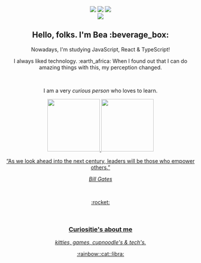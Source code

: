 <div align="center">
  <a href="https://instagram.com/beatriziie" target="_blank"><img src="https://img.shields.io/badge/-Instagram-%23E4405F?style=for-the-badge&logo=instagram&logoColor=white" target="_blank"></a>
 	<a href="https://www.twitch.tv/bbeatrxz" target="_blank"><img src="https://img.shields.io/badge/Twitch-9146FF?style=for-the-badge&logo=twitch&logoColor=white" target="_blank"></a>
  <a href="https://www.linkedin.com/in/beatriz-dobruski-0b43b6191/" target="_blank"><img src="https://img.shields.io/badge/-LinkedIn-%230077B5?style=for-the-badge&logo=linkedin&logoColor=white" target="_blank"></a> 
</div>

<div align="center">
  <img src="https://i.imgur.com/DzGtHU8.gif">
  
</div>

<div align="center">
  <h2>Hello, folks. I'm Bea :beverage_box:</h2>
  <p>Nowadays, I'm studying JavaScript, React & TypeScript!</p>
  <p>I always liked technology.	:earth_africa: When I found out that I can do amazing things with this, my perception changed.</p>
  
  

  
</div>

<br>

 <p align="center">I am a very <i>curious person</i> who loves to learn.</p>

<div align="center">
  <a href="https://github.com/beadobruski">
  <img height="140em" src="https://github-readme-stats.vercel.app/api?username=beadobruski&show_icons=true&theme=buefy&include_all_commits=true&count_private=true"/>
  <img height="140em" src="https://github-readme-stats.vercel.app/api/top-langs/?username=beadobruski&layout=compact&langs_count=7&theme=buefy"/>
</div>

  
<p align="center">“As we look ahead into the next century, leaders will be those who empower others.”</p>
  <p align="center"><i>Bill Gates</i></p>


<br>
<p align="center">	:rocket:</p>
<br>
<div align="center">
  <h3>Curiositie's about me</h3>
  <i>kitties, games, cupnoodle's & tech's.</i>
  <p>:rainbow::cat::libra:</p>
</div>


